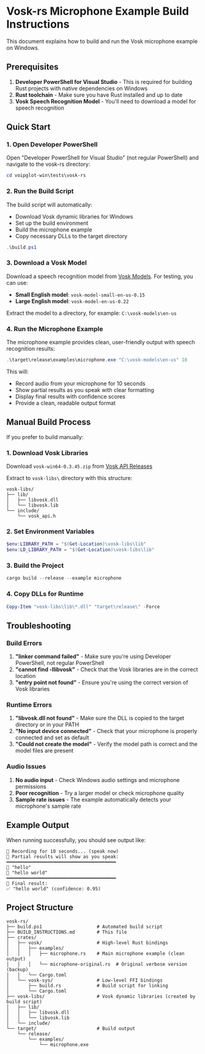 # Vosk-rs Microphone Example Build Instructions

This document explains how to build and run the Vosk microphone example on Windows.

## Prerequisites

1. **Developer PowerShell for Visual Studio** - This is required for building Rust projects with native dependencies on Windows
2. **Rust toolchain** - Make sure you have Rust installed and up to date
3. **Vosk Speech Recognition Model** - You'll need to download a model for speech recognition

## Quick Start

### 1. Open Developer PowerShell

Open "Developer PowerShell for Visual Studio" (not regular PowerShell) and navigate to the vosk-rs directory:

```powershell
cd voipglot-win\tests\vosk-rs
```

### 2. Run the Build Script

The build script will automatically:
- Download Vosk dynamic libraries for Windows
- Set up the build environment
- Build the microphone example
- Copy necessary DLLs to the target directory

```powershell
.\build.ps1
```

### 3. Download a Vosk Model

Download a speech recognition model from [Vosk Models](https://alphacephei.com/vosk/models). For testing, you can use:

- **Small English model**: `vosk-model-small-en-us-0.15`
- **Large English model**: `vosk-model-en-us-0.22`

Extract the model to a directory, for example: `C:\vosk-models\en-us`

### 4. Run the Microphone Example

The microphone example provides clean, user-friendly output with speech recognition results:

```powershell
.\target\release\examples\microphone.exe "C:\vosk-models\en-us" 10
```

This will:
- Record audio from your microphone for 10 seconds
- Show partial results as you speak with clear formatting
- Display final results with confidence scores
- Provide a clean, readable output format

## Manual Build Process

If you prefer to build manually:

### 1. Download Vosk Libraries

Download `vosk-win64-0.3.45.zip` from [Vosk API Releases](https://github.com/alphacep/vosk-api/releases)

Extract to `vosk-libs\` directory with this structure:
```
vosk-libs/
├── lib/
│   ├── libvosk.dll
│   └── libvosk.lib
└── include/
    └── vosk_api.h
```

### 2. Set Environment Variables

```powershell
$env:LIBRARY_PATH = "$(Get-Location)\vosk-libs\lib"
$env:LD_LIBRARY_PATH = "$(Get-Location)\vosk-libs\lib"
```

### 3. Build the Project

```powershell
cargo build --release --example microphone
```

### 4. Copy DLLs for Runtime

```powershell
Copy-Item "vosk-libs\lib\*.dll" "target\release\" -Force
```

## Troubleshooting

### Build Errors

1. **"linker command failed"** - Make sure you're using Developer PowerShell, not regular PowerShell
2. **"cannot find -llibvosk"** - Check that the Vosk libraries are in the correct location
3. **"entry point not found"** - Ensure you're using the correct version of Vosk libraries

### Runtime Errors

1. **"libvosk.dll not found"** - Make sure the DLL is copied to the target directory or in your PATH
2. **"No input device connected"** - Check that your microphone is properly connected and set as default
3. **"Could not create the model"** - Verify the model path is correct and the model files are present

### Audio Issues

1. **No audio input** - Check Windows audio settings and microphone permissions
2. **Poor recognition** - Try a larger model or check microphone quality
3. **Sample rate issues** - The example automatically detects your microphone's sample rate

## Example Output

When running successfully, you should see output like:

```
🎤 Recording for 10 seconds... (speak now)
📝 Partial results will show as you speak:
━━━━━━━━━━━━━━━━━━━━━━━━━━━━━━━━━━━━━━━━
🔄 "hello"
🔄 "hello world"
━━━━━━━━━━━━━━━━━━━━━━━━━━━━━━━━━━━━━━━━
🎯 Final result:
✅ "hello world" (confidence: 0.95)
```

## Project Structure

```
vosk-rs/
├── build.ps1                    # Automated build script
├── BUILD_INSTRUCTIONS.md        # This file
├── crates/
│   ├── vosk/                    # High-level Rust bindings
│   │   ├── examples/
│   │   │   ├── microphone.rs    # Main microphone example (clean output)
│   │   │   └── microphone-original.rs  # Original verbose version (backup)
│   │   └── Cargo.toml
│   └── vosk-sys/                # Low-level FFI bindings
│       ├── build.rs             # Build script for linking
│       └── Cargo.toml
├── vosk-libs/                   # Vosk dynamic libraries (created by build script)
│   ├── lib/
│   │   ├── libvosk.dll
│   │   └── libvosk.lib
│   └── include/
└── target/                      # Build output
    └── release/
        └── examples/
            └── microphone.exe
``` 